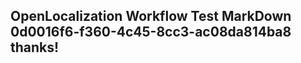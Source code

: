<properties
ms.topic="hero-topic"
ms.test1="hero-topic"
ms.test2="test"/>

## OpenLocalization Workflow Test MarkDown 0d0016f6-f360-4c45-8cc3-ac08da814ba8 thanks!
